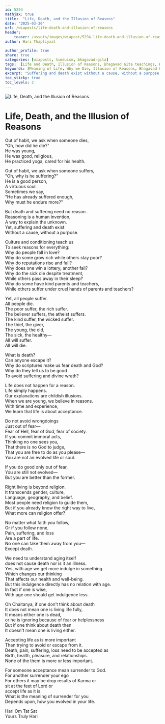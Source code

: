 ```yaml
---       
id: 5294
mathjax: true        
title:  "Life, Death, and the Illusion of Reasons"        
date: "2025-03-30"        
url: /wiaposts/life-death-and-illusion-of-reasons
header:        
    teaser: /assets/images/wiapost/5294-life-death-and-illusion-of-reasons.jpg               
author: Hari Thapliyaal        

author_profile: true        
share: true
categories: [wiaposts, hinduism, bhagavad-gita] 
tags:  [Life and Death, Illusion of Reasons, Bhagavad Gita teachings, Hinduism, Spirituality, Self-Inquiry, Spiritual Growth, Self-Discovery, Inner Peace]      
keywords: [Meaning of Life, Why we Die, Illusion of Reasons, Bhagavad Gita teachings on Life and Death, Yoga in Hinduism, Spiritual Inquiry, Self-Discovery, Inner Peace, Spiritual Growth, Self-Improvement]
excerpt: "Suffering and death exist without a cause, without a purpose. Culture and conditioning teach us to seek reasons for everything."
toc_sticky: true
toc_levels: 2
---
```


![Life, Death, and the Illusion of Reasons](/assets/images/wiapost/5294-life-death-and-illusion-of-reasons.jpg)

# **Life, Death, and the Illusion of Reasons**  

Out of habit, we ask when someone dies,  
"Oh, how did he die?"  
He was young,  
He was good, religious,  
He practiced yoga, cared for his health.  

Out of habit, we ask when someone suffers,  
"Oh, why is he suffering?"  
He is a good person,  
A virtuous soul.  
Sometimes we say,  
"He has already suffered enough,  
Why must he endure more?"  

But death and suffering need no reason.  
Reasoning is a human invention,  
A way to explain the unknown.  
Yet, suffering and death exist  
Without a cause, without a purpose.  

Culture and conditioning teach us  
To seek reasons for everything:  
Why do people fall in love?  
Why do some grow rich while others stay poor?  
Why do reputations rise and fall?  
Why does one win a lottery, another fail?  
Why do the sick die despite treatment,  
While others pass away in their sleep?  
Why do some have kind parents and teachers,  
While others suffer under 
cruel hands of parents and teachers?  

Yet, all people suffer.  
All people die.  
The poor suffer, the rich suffer.  
The believer suffers, the atheist suffers.  
The kind suffer, the wicked suffer.  
The thief, the giver,  
The young, the old,  
The sick, the healthy—  
All will suffer.  
All will die.  

What is death?  
Can anyone escape it?  
Why do scriptures make us fear death and God?  
Why do they tell us to be good  
To avoid suffering and divine wrath?  

Life does not happen for a reason.  
Life simply happens.  
Our explanations are childish illusions.  
When we are young, we believe in reasons.  
With time and experience,  
We learn that life is about acceptance.  

Do not avoid wrongdoings  
Just out of fear—  
Fear of Hell, fear of God, fear of society.  
If you commit immoral acts,  
Thinking no one sees you,  
That there is no God to judge,  
That you are free to do as you please—  
You are not an evolved life or soul.  

If you do good only out of fear,  
You are still not evolved—  
But you are better than the former.  

Right living is beyond religion.  
It transcends gender, culture,  
Language, geography, and belief.  
Most people need religion to guide them,  
But if you already know the right way to live,  
What more can religion offer?  

No matter what faith you follow,  
Or if you follow none,  
Pain, suffering, and loss  
Are a part of life.  
No one can take them away from you—  
Except death.  


We need to understand aging itself   
does not cause death nor is it an illness.  
Yes, with age we get more indulge in something  
Which changes our thinking   
That affects our health and well-being.  
But this indulgence directly has no relation with age.  
In fact if one is wise,  
With age one should get indulgence less.  

Oh Chaitanya, if one don't think about death   
It does not mean one is living life fully,  
It means either one is dead,   
or he is ignoring because of fear or helplessness  
But if one think about death then  
It doesn't mean one is living either.  

Accepting life as is more important   
Than trying to avoid or escape from it.  
Death, pain, suffering, loss need to be accepted as   
Birth, health, pleasure, and relationships.  
None of the them is more or less important.

For someone acceptance mean surrender to God.  
For another surrender your ego   
For others it may be 
drop results of Karma or    
sit at the feet of Lord or    
accept life as it is.  
What is the meaning of surrender for you  
Depends upon, how you evolved in your life.  


Hari Om Tat Sat   
Yours Truly Hari